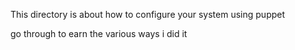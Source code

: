 This directory is about how to configure your system using puppet

go through to earn the various ways i did it
